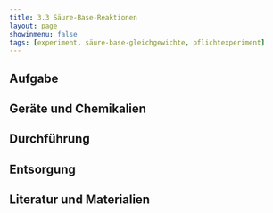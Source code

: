 ```yaml
---
title: 3.3 Säure-Base-Reaktionen
layout: page
showinmenu: false
tags: [experiment, säure-base-gleichgewichte, pflichtexperiment]
---
```


## Aufgabe

## Geräte und Chemikalien

## Durchführung

## Entsorgung

## Literatur und Materialien
